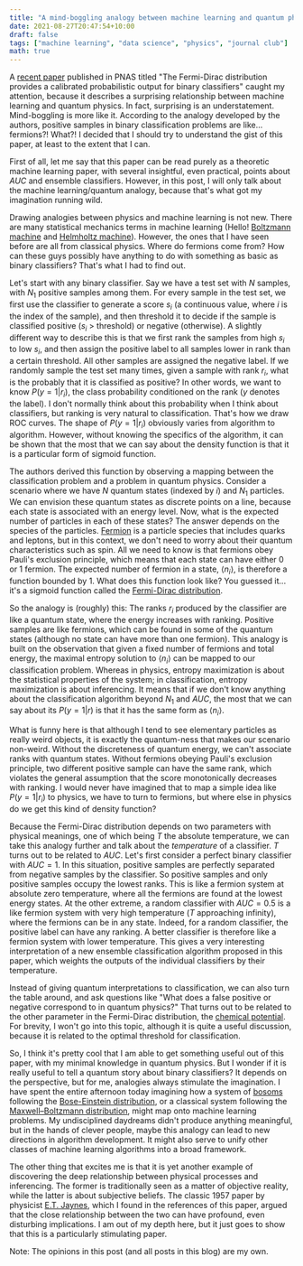 ```yaml
---
title: "A mind-boggling analogy between machine learning and quantum physics"
date: 2021-08-27T20:47:54+10:00
draft: false
tags: ["machine learning", "data science", "physics", "journal club"]
math: true
---
```


A [recent paper](https://www.pnas.org/content/118/34/e2100761118) published in PNAS titled "The Fermi-Dirac distribution provides a calibrated probabilistic output for binary classifiers" caught my attention, because it describes a surprising relationship between machine learning and quantum physics. In fact, surprising is an understatement. Mind-boggling is more like it. According to the analogy developed by the authors, positive samples in binary classification problems are like... fermions?! What?! I decided that I should try to understand the gist of this paper, at least to the extent that I can.

First of all, let me say that this paper can be read purely as a theoretic machine learning paper, with several insightful, even practical, points about $AUC$ and ensemble classifiers. However, in this post, I will only talk about the machine learning/quantum analogy, because that's what got my imagination running wild. 

Drawing analogies between physics and machine learning is not new. There are many statistical mechanics terms in machine learning (Hello! [Boltzmann machine](https://en.wikipedia.org/wiki/Boltzmann_machine) and [Helmholtz machine](https://en.wikipedia.org/wiki/Helmholtz_machine)). However, the ones that I have seen before are all from classical physics. Where do fermions come from? How can these guys possibly have anything to do with something as basic as binary classifiers? That's what I had to find out.

Let's start with any binary classifier. Say we have a test set with $N$ samples, with $N_1$ positive samples among them. For every sample in the test set, we first use the classifier to generate a score $s_i$ (a continuous value, where $i$ is the index of the sample), and then threshold it to decide if the sample is classified positive ($s_i$ > threshold) or negative (otherwise). A slightly different way to describe this is that we first rank the samples from high $s_i$ to low $s_i$, and then assign the positive label to all samples lower in rank than a certain threshold. All other samples are assigned the negative label. If we randomly sample the test set many times, given a sample with rank $r_i$, what is the probably that it is classified as positive? In other words, we want to know $P(y=1|r_i)$, the class probability conditioned on the rank ($y$ denotes the label). I don't normally think about this probability when I think about classifiers, but ranking is very natural to classification. That's how we draw ROC curves. The shape of $P(y=1|r_i)$ obviously varies from algorithm to algorithm. However, without knowing the specifics of the algorithm, it can be shown that the most that we can say about the density function is that it is a particular form of sigmoid function.

The authors derived this function by observing a mapping between the classification problem and a problem in quantum physics. Consider a scenario where we have $N$ quantum states (indexed by $i$) and $N_1$ particles. We can envision these quantum states as discrete points on a line, because each state is associated with an energy level. Now, what is the expected number of particles in each of these states? The answer depends on the species of the particles. [Fermion](https://en.wikipedia.org/wiki/Fermion) is a particle species that includes quarks and leptons, but in this context, we don't need to worry about their quantum characteristics such as spin. All we need to know is that fermions obey Pauli's exclusion principle, which means that each state can have either 0 or 1 fermion. The expected number of fermion in a state, $\langle n_i \rangle$, is therefore a function bounded by 1. What does this function look like? You guessed it... it's a sigmoid function called the [Fermi-Dirac distribution](https://en.wikipedia.org/wiki/Fermi–Dirac_statistics).

So the analogy is (roughly) this: The ranks $r_i$ produced by the classifier are like a quantum state, where the energy increases with ranking. Positive samples are like fermions, which can be found in some of the quantum states (although no state can have more than one fermion). This analogy is built on the observation that given a fixed number of fermions and total energy, the maximal entropy solution to $\langle n_i \rangle$ can be mapped to our classification problem. Whereas in physics, entropy maximization is about the statistical properties of the system; in classification, entropy maximization is about inferencing. It means that if we don't know anything about the classification algorithm beyond $N_1$ and $AUC$, the most that we can say about its $P(y=1|r)$ is that it has the same form as $\langle n_i \rangle$. 

What is funny here is that although I tend to see elementary particles as really weird objects, it is exactly the quantum-ness that makes our scenario non-weird. Without the discreteness of quantum energy, we can't associate ranks with quantum states. Without fermions obeying Pauli's exclusion principle, two different positive sample can have the same rank, which violates the general assumption that the score monotonically decreases with ranking. I would never have imagined that to map a simple idea like $P(y=1|r_i)$ to physics, we have to turn to fermions, but where else in physics do we get this kind of density function?

Because the Fermi-Dirac distribution depends on two parameters with physical meanings, one of which being $T$ the absolute temperature, we can take this analogy further and talk about the _temperature_ of a classifier. $T$ turns out to be related to $AUC$. Let's first consider a perfect binary classifier with $AUC=1$. In this situation, positive samples are perfectly separated from negative samples by the classifier. So positive samples and only positive samples occupy the lowest ranks. This is like a fermion system at absolute zero temperature, where all the fermions are found at the lowest energy states. At the other extreme, a random classifier with $AUC=0.5$ is a like fermion system with very high temperature ($T$ approaching infinity), where the fermions can be in any state. Indeed, for a random classifier, the positive label can have any ranking. A better classifier is therefore like a fermion system with lower temperature. This gives a very interesting interpretation of a new ensemble classification algorithm proposed in this paper, which weights the outputs of the individual classifiers by their temperature.

Instead of giving quantum interpretations to classification, we can also turn the table around, and ask questions like "What does a false positive or negative correspond to in quantum physics?" That turns out to be related to the other parameter in the Fermi-Dirac distribution, the [chemical potential](https://en.wikipedia.org/wiki/Chemical_potential). For brevity, I won't go into this topic, although it is quite a useful discussion, because it is related to the optimal threshold for classification.

So, I think it's pretty cool that I am able to get something useful out of this paper, with my minimal knowledge in quantum physics. But I wonder if it is really useful to tell a quantum story about binary classifiers? It depends on the perspective, but for me, analogies always stimulate the imagination. I have spent the entire afternoon today imagining how a system of [bosoms](https://en.wikipedia.org/wiki/Boson) following the [Bose-Einstein distribution](https://en.wikipedia.org/wiki/Bose–Einstein_statistics), or a classical system following the [Maxwell–Boltzmann distribution](https://en.wikipedia.org/wiki/Maxwell–Boltzmann_distribution), might map onto machine learning problems. My undisciplined daydreams didn't produce anything meaningful, but in the hands of clever people, maybe this analogy can lead to new directions in algorithm development. It might also serve to unify other classes of machine learning algorithms into a broad framework.

The other thing that excites me is that it is yet another example of discovering the deep relationship between physical processes and inferencing. The former is traditionally seen as a matter of objective reality, while the latter is about subjective beliefs. The classic 1957 paper by physicist [E.T. Jaynes](https://en.wikipedia.org/wiki/Edwin_Thompson_Jaynes), which I found in the references of this paper, argued that the close relationship between the two can have profound, even disturbing implications. I am out of my depth here, but it just goes to show that this is a particularly stimulating paper.

Note: The opinions in this post (and all posts in this blog) are my own. 


